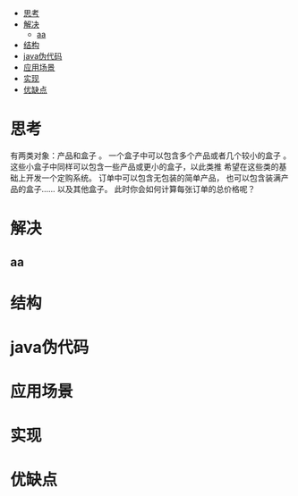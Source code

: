
- [思考](#思考)
- [解决](#解决)
  - [aa](#aa)
- [结构](#结构)
- [java伪代码](#java伪代码)
- [应用场景](#应用场景)
- [实现](#实现)
- [优缺点](#优缺点)


# 思考
有两类对象：产品和盒子 。 一个盒子中可以包含多个产品或者几个较小的盒子 。 这些小盒子中同样可以包含一些产品或更小的盒子，以此类推
希望在这些类的基础上开发一个定购系统。 订单中可以包含无包装的简单产品， 也可以包含装满产品的盒子…… 以及其他盒子。 此时你会如何计算每张订单的总价格呢？




# 解决
## aa
# 结构
# java伪代码
# 应用场景
# 实现
# 优缺点
